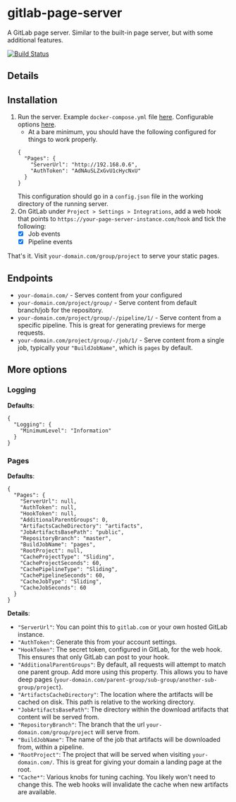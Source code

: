# gitlab-page-server

A GitLab page server. Similar to the built-in page server, but with some additional features.

[![Build Status](https://travis-ci.com/pauldotknopf/gitlab-page-server.svg?branch=develop)](https://travis-ci.com/pauldotknopf/gitlab-page-server)

## Details



## Installation

1. Run the server. Example `docker-compose.yml` file [here](build/docker/example/docker-compose.yml). Configurable options [here](#more-options).
   * At a bare minimum, you should have the following configured for things to work properly.
   ```
   {
     "Pages": {
       "ServerUrl": "http://192.168.0.6",
       "AuthToken": "AdNAuSLZxGvU1cHycNxU"
     }
   }
   ```
   This configuration should go in a `config.json` file in the working directory of the running server.
2. On GitLab under `Project > Settings > Integrations`, add a web hook that points to `https://your-page-server-instance.com/hook` and tick the following:
   * [x] Job events
   * [x] Pipeline events

That's it. Visit `your-domain.com/group/project` to serve your static pages.

## Endpoints

* `your-domain.com/` - Serves content from your configured
* `your-domain.com/project/group/` - Serve content from default branch/job for the repository.
* `your-domain.com/project/group/-/pipeline/1/` - Serve content from a specific pipeline. This is great for generating previews for merge requests.
* `your-domain.com/project/group/-/job/1/` - Serve content from a single job, typically your `"BuildJobName"`, which is `pages` by default.

## More options

### Logging

**Defaults**:

```
{
  "Logging": {
    "MinimumLevel": "Information"
  }
}
```

### Pages

**Defaults**:

```
{
  "Pages": {
    "ServerUrl": null,
    "AuthToken": null,
    "HookToken": null,
    "AdditionalParentGroups": 0,
    "ArtifactsCacheDirectory": "artifacts",
    "JobArtifactsBasePath": "public",
    "RepositoryBranch": "master",
    "BuildJobName": "pages",
    "RootProject": null,
    "CacheProjectType": "Sliding",
    "CacheProjectSeconds": 60,
    "CachePipelineType": "Sliding",
    "CachePipelineSeconds": 60,
    "CacheJobType": "Sliding",
    "CacheJobSeconds": 60
  }
}
```

**Details**:

* `"ServerUrl"`: You can point this to ```gitlab.com``` or your own hosted GitLab instance.
* `"AuthToken"`: Generate this from your account settings.
* `"HookToken"`: The secret token, configured in GitLab, for the web hook. This ensures that only GitLab can post to your hook.
* `"AdditionalParentGroups"`: By default, all requests will attempt to match one parent group. Add more using this property. This allows you to have deep pages (`your-domain.com/parent-group/sub-group/another-sub-group/project`).
* `"ArtifactsCacheDirectory"`: The location where the artifacts will be cached on disk. This path is relative to the working directory.
* `"JobArtifactsBasePath"`: The directory within the download artifacts that content will be served from.
* `"RepositoryBranch"`: The branch that the url `your-domain.com/group/project` will serve from.
* `"BuildJobName"`: The name of the job that artifacts will be downloaded from, within a pipeline.
* `"RootProject"`: The project that will be served when visiting `your-domain.com/`. This is great for giving your domain a landing page at the root.
* `"Cache*"`: Various knobs for tuning caching. You likely won't need to change this. The web hooks will invalidate the cache when new artifacts are available.
